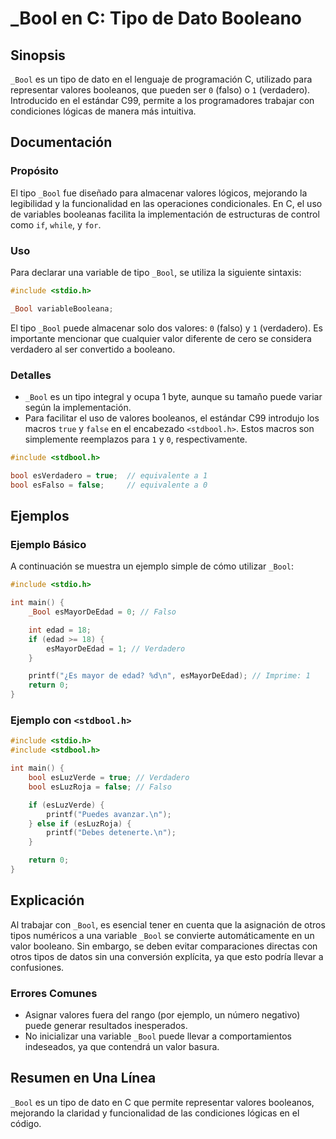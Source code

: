 <!--
Meta Description: # _Bool en C: Tipo de Dato Booleano ## Sinopsis `_Bool` es un tipo de dato en el lenguaje de programación C, utilizado para representar valores boolea...
Meta Keywords: _bool, tipo, valores, que, para
-->

# _Bool en C: Tipo de Dato Booleano

## Sinopsis
`_Bool` es un tipo de dato en el lenguaje de programación C, utilizado para representar valores booleanos, que pueden ser `0` (falso) o `1` (verdadero). Introducido en el estándar C99, permite a los programadores trabajar con condiciones lógicas de manera más intuitiva.

## Documentación
### Propósito
El tipo `_Bool` fue diseñado para almacenar valores lógicos, mejorando la legibilidad y la funcionalidad en las operaciones condicionales. En C, el uso de variables booleanas facilita la implementación de estructuras de control como `if`, `while`, y `for`.

### Uso
Para declarar una variable de tipo `_Bool`, se utiliza la siguiente sintaxis:

```c
#include <stdio.h>

_Bool variableBooleana;
```

El tipo `_Bool` puede almacenar solo dos valores: `0` (falso) y `1` (verdadero). Es importante mencionar que cualquier valor diferente de cero se considera verdadero al ser convertido a booleano.

### Detalles
- `_Bool` es un tipo integral y ocupa 1 byte, aunque su tamaño puede variar según la implementación.
- Para facilitar el uso de valores booleanos, el estándar C99 introdujo los macros `true` y `false` en el encabezado `<stdbool.h>`. Estos macros son simplemente reemplazos para `1` y `0`, respectivamente.

```c
#include <stdbool.h>

bool esVerdadero = true;  // equivalente a 1
bool esFalso = false;     // equivalente a 0
```

## Ejemplos
### Ejemplo Básico
A continuación se muestra un ejemplo simple de cómo utilizar `_Bool`:

```c
#include <stdio.h>

int main() {
    _Bool esMayorDeEdad = 0; // Falso

    int edad = 18;
    if (edad >= 18) {
        esMayorDeEdad = 1; // Verdadero
    }

    printf("¿Es mayor de edad? %d\n", esMayorDeEdad); // Imprime: 1
    return 0;
}
```

### Ejemplo con `<stdbool.h>`
```c
#include <stdio.h>
#include <stdbool.h>

int main() {
    bool esLuzVerde = true; // Verdadero
    bool esLuzRoja = false; // Falso

    if (esLuzVerde) {
        printf("Puedes avanzar.\n");
    } else if (esLuzRoja) {
        printf("Debes detenerte.\n");
    }

    return 0;
}
```

## Explicación
Al trabajar con `_Bool`, es esencial tener en cuenta que la asignación de otros tipos numéricos a una variable `_Bool` se convierte automáticamente en un valor booleano. Sin embargo, se deben evitar comparaciones directas con otros tipos de datos sin una conversión explícita, ya que esto podría llevar a confusiones.

### Errores Comunes
- Asignar valores fuera del rango (por ejemplo, un número negativo) puede generar resultados inesperados.
- No inicializar una variable `_Bool` puede llevar a comportamientos indeseados, ya que contendrá un valor basura.

## Resumen en Una Línea
`_Bool` es un tipo de dato en C que permite representar valores booleanos, mejorando la claridad y funcionalidad de las condiciones lógicas en el código.